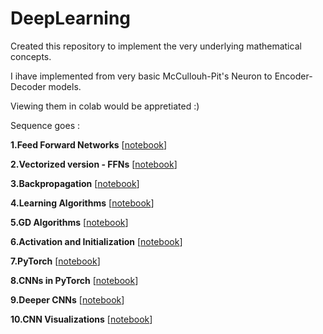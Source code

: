# DeepLearning
Created this repository to implement the very underlying mathematical concepts.

I ihave implemented from very basic McCullouh-Pit's Neuron to Encoder-Decoder models.

Viewing them in colab would be appretiated :)

Sequence goes :

**1.Feed Forward Networks** [[notebook](https://github.com/siddhantjain07/DeepLearning/blob/master/FeedForawrdNetwork.ipynb)]

**2.Vectorized version - FFNs** [[notebook](https://github.com/siddhantjain07/DeepLearning/blob/master/VectorizedFeedForwardNetowrks.ipynb)]

**3.Backpropagation** [[notebook](https://github.com/siddhantjain07/DeepLearning/blob/master/ScalarBackpropagation.ipynb)]

**4.Learning Algorithms** [[notebook](https://github.com/siddhantjain07/DeepLearning/blob/master/LearningAlgorithms.ipynb)]

**5.GD Algorithms** [[notebook](https://github.com/siddhantjain07/DeepLearning/blob/master/VectorizedGDAlgos.ipynb)]

**6.Activation and Initialization** [[notebook](https://github.com/siddhantjain07/DeepLearning/blob/master/Weight_Initialization_Activation_Functions.ipynb)]

**7.PyTorch** [[notebook](https://github.com/siddhantjain07/DeepLearning/blob/master/PyTorch.ipynb)]

**8.CNNs in PyTorch** [[notebook](https://github.com/siddhantjain07/DeepLearning/blob/master/PyTorchCNN.ipynb)]

**9.Deeper CNNs** [[notebook](https://github.com/siddhantjain07/DeepLearning/blob/master/LargeCNNs.ipynb)]

**10.CNN Visualizations** [[notebook](https://github.com/siddhantjain07/DeepLearning/blob/master/CNNVisualizations.ipynb)]
